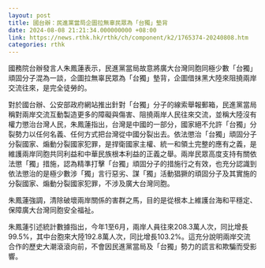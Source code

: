 ```yaml
---
layout: post
title: 國台辦：民進黨當局企圖拉無辜民眾為「台獨」墊背
date: 2024-08-08 21:21:34.000000000 +08:00
link: https://news.rthk.hk/rthk/ch/component/k2/1765374-20240808.htm
categories: rthk
---
```


國務院台辦發言人朱鳳蓮表示，民進黨當局故意將廣大台灣同胞同極少數「台獨」頑固分子混為一談，企圖拉無辜民眾為「台獨」墊背，企圖借抹黑大陸來阻撓兩岸交流往來，是完全徒勞的。 

對於國台辦、公安部政府網站推出針對「台獨」分子的線索舉報郵箱，民進黨當局稱對兩岸交流互動製造更多的障礙與傷害、阻撓兩岸人民往來交流，並稱大陸沒有權力懲治台灣人民，朱鳳蓮指出，台灣是中國的一部分，國家絕不允許「台獨」分裂勢力以任何名義、任何方式把台灣從中國分裂出去。依法懲治「台獨」頑固分子分裂國家、煽動分裂國家犯罪，是捍衛國家主權、統一和領土完整的應有之義，是維護兩岸同胞共同利益和中華民族根本利益的正義之舉。兩岸民眾高度支持有關依法懲「獨」措施，認為精準打擊「台獨」頑固分子的措施行之有效，也充分認識到依法懲治的是極少數涉「獨」言行惡劣、謀「獨」活動猖獗的頑固分子及其實施的分裂國家、煽動分裂國家犯罪，不涉及廣大台灣同胞。 

朱鳳蓮強調，清除破壞兩岸關係的害群之馬，目的是從根本上維護台海和平穩定、保障廣大台灣同胞安全福祉。 

朱鳳蓮引述統計數據指出，今年1至6月，兩岸人員往來208.3萬人次，同比增長99.5%，其中台胞來大陸192.8萬人次，同比增長103.2%。這充分說明兩岸交流合作的歷史大潮滾滾向前，不會因民進黨當局及「台獨」勢力的謊言和欺騙而受影響。
